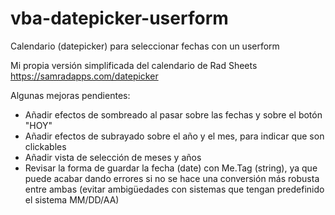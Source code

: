 # vba-datepicker-userform
Calendario (datepicker) para seleccionar fechas con un userform

Mi propia versión simplificada del calendario de Rad Sheets
https://samradapps.com/datepicker

Algunas mejoras pendientes:
- Añadir efectos de sombreado al pasar sobre las fechas y sobre el botón "HOY"
- Añadir efectos de subrayado sobre el año y el mes, para indicar que son clickables
- Añadir vista de selección de meses y años
- Revisar la forma de guardar la fecha (date) con Me.Tag (string), ya que puede acabar dando errores si no se hace una conversión más robusta entre ambas (evitar ambigüedades con sistemas que tengan predefinido el sistema MM/DD/AA)
